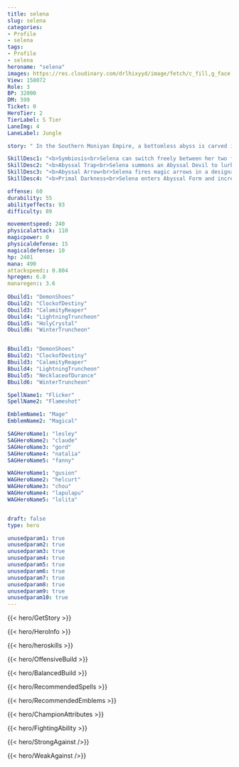 ```yaml
---
title: selena
slug: selena
categories: 
- Profile 
- selena
tags: 
- Profile
- selena
heroname: "selena"
images: https://res.cloudinary.com/drlhixyyd/image/fetch/c_fill,g_face,f_auto/https://cdn2-build.mobagenie.my.id/p/images/banner/full/selena.jpg
View: 158072 
Role: 3 
BP: 32000
DM: 599 
Ticket: 0 
HeroTier: 2 
TierLabel: S Tier 
LaneImg: 4
LaneLabel: Jungle 

story: " In the Southern Moniyan Empire, a bottomless abyss is carved into a barren landscape—As if a demon had used a powerful blade to permanently scar the Land of Dawn. The local populace call this place, the Shadow Abyss. Little does the world know, sealed away at the bottom of the Shadow Abyss lies the Land of Dawn\'s most terrifying demon—The Abyss Dominator. Over the many centuries, the seal on the abyss has slowly faded, giving way to the hungry will of the Abyss. The demons tirelessly schemed of ways to strengthen their power over the darkness. Many misguided believers offer sacrifices to the Abyss, unknowingly feeding the demons, created from dark energy in its purest form, always lurking in the darkness waiting to devour the carcasses of sacrifices. "

SkillDesc1: "<b>Symbiosis<br>Selena can switch freely between her two forms. <font color='#404495'>(Elven Form)</font>: Selena applies <font color='#404495'>(Abyssal Mark)</font> with her skills. The mark can stack up to 2 times. When <font color='#404495'>(Abyssal Trap)</font> hits an enemy, it immediately adds an <font color='#404495'>(Abyssal Mark)</font>. <font color='#404495'>(Abyssal Form)</font>: All damage will consume 1 stack of <font color='#404495'>(Abyssal Mark)</font> to deal 240~450<font color='#27C0C7'>( +40% Total Magic Power)</font> extra <font color='#3B69FF'>(Magic Damage)</font>."   
SkillDesc2: "<b>Abyssal Trap<br>Selena summons an Abyssal Devil to lurk in a designated location. The Abyssal Devil smothers a nearby enemy with its body. The enemy&rsquo;s Movement Speed is reduced by 70%. After 1s, this skill deals 350<font color='#27C0C7'>( +150% Total Magic Power)</font> <font color='#3B69FF'>(Magic Damage)</font> to the target and other nearby enemies, slows enemies for 1s by 50%. Selena can summon up to 3 Abyssal Devils. For each Abyssal Devil, the final extra damage will increase 50%."   
SkillDesc3: "<b>Abyssal Arrow<br>Selena fires magic arrows in a designated direction, dealing 250<font color='#27C0C7'>( +20% Total Magic Power)</font> to 500<font color='#27C0C7'>( +40% Total Magic Power)</font> <font color='#3B69FF'>(Magic Damage)</font> to the first enemy hero hit and stunning it for 0.5s to 3s. Stun duration and damage increase with the distance that the arrows travel. The arrow absorbs <font color='#404495'>(Abyssal Traps)</font> as it travels and hence will apply effects of <font color='#404495'>(Abyssal Traps)</font> to the enemy target upon hit. If an enemy is stunned for 1s or longer, Selena's Movement Speed will be increased by 40% for 2s."   
SkillDesc4: "<b>Primal Darkness<br>Selena enters Abyssal Form and increases her Movement Speed by 30% for 0.8s. Immediately resets the CD of <font color='#404495'>(Soul Eater)</font> and <font color='#404495'>(Garotte)</font>. <font color='#404495'>(Abyssal Form)</font>: Selena gains new skills. Her Basic Attack will deal <font color='#27C0C7'>( +25% Total Magic Power)</font> extra <font color='#3B69FF'>(Magic Damage)</font>."  

offense: 60 
durability: 55 
abilityeffects: 93 
difficulty: 89 

movementspeed: 240
physicalattack: 110
magicpower: 0
physicaldefense: 15
magicaldefense: 10
hp: 2401
mana: 490
attackspeed:: 0.804
hpregen: 6.8
manaregen:: 3.6
 
Obuild1: "DemonShoes"  
Obuild2: "ClockofDestiny" 
Obuild3: "CalamityReaper" 
Obuild4: "LightningTruncheon" 
Obuild5: "HolyCrystal" 
Obuild6: "WinterTruncheon" 


Bbuild1: "DemonShoes"  
Bbuild2: "ClockofDestiny" 
Bbuild3: "CalamityReaper" 
Bbuild4: "LightningTruncheon" 
Bbuild5: "NecklaceofDurance" 
Bbuild6: "WinterTruncheon" 

SpellName1: "Flicker" 
SpellName2: "Flameshot"   

EmblemName1: "Mage" 
EmblemName2: "Magical"    

SAGHeroName1: "lesley"
SAGHeroName2: "claude"
SAGHeroName3: "gord"
SAGHeroName4: "natalia"
SAGHeroName5: "fanny"

WAGHeroName1: "gusion"
WAGHeroName2: "helcurt"
WAGHeroName3: "chou"
WAGHeroName4: "lapulapu"
WAGHeroName5: "lolita"


draft: false
type: hero

unusedparam1: true
unusedparam2: true
unusedparam3: true
unusedparam4: true
unusedparam5: true
unusedparam6: true
unusedparam7: true
unusedparam8: true
unusedparam9: true
unusedparam10: true
---
```



{{< hero/GetStory >}}

{{< hero/HeroInfo >}}
 
{{< hero/heroskills >}}

{{< hero/OffensiveBuild >}} 

{{< hero/BalancedBuild >}}


{{< hero/RecommendedSpells >}}  

{{< hero/RecommendedEmblems >}}   


{{< hero/ChampionAttributes >}}


{{< hero/FightingAbility >}}

{{< hero/StrongAgainst />}}

{{< hero/WeakAgainst />}}
